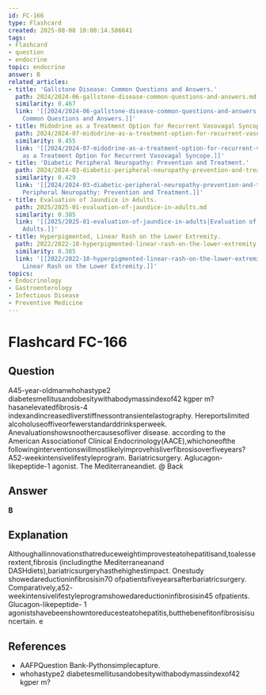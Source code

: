 ```yaml
---
id: FC-166
type: Flashcard
created: 2025-08-08 10:00:14.586641
tags:
- Flashcard
- question
- endocrine
topic: endocrine
answer: B
related_articles:
- title: 'Gallstone Disease: Common Questions and Answers.'
  path: 2024/2024-06-gallstone-disease-common-questions-and-answers.md
  similarity: 0.467
  link: '[[2024/2024-06-gallstone-disease-common-questions-and-answers|Gallstone Disease:
    Common Questions and Answers.]]'
- title: Midodrine as a Treatment Option for Recurrent Vasovagal Syncope.
  path: 2024/2024-07-midodrine-as-a-treatment-option-for-recurrent-vasovagal-sync.md
  similarity: 0.455
  link: '[[2024/2024-07-midodrine-as-a-treatment-option-for-recurrent-vasovagal-sync|Midodrine
    as a Treatment Option for Recurrent Vasovagal Syncope.]]'
- title: 'Diabetic Peripheral Neuropathy: Prevention and Treatment.'
  path: 2024/2024-03-diabetic-peripheral-neuropathy-prevention-and-treatment.md
  similarity: 0.429
  link: '[[2024/2024-03-diabetic-peripheral-neuropathy-prevention-and-treatment|Diabetic
    Peripheral Neuropathy: Prevention and Treatment.]]'
- title: Evaluation of Jaundice in Adults.
  path: 2025/2025-01-evaluation-of-jaundice-in-adults.md
  similarity: 0.385
  link: '[[2025/2025-01-evaluation-of-jaundice-in-adults|Evaluation of Jaundice in
    Adults.]]'
- title: Hyperpigmented, Linear Rash on the Lower Extremity.
  path: 2022/2022-10-hyperpigmented-linear-rash-on-the-lower-extremity.md
  similarity: 0.385
  link: '[[2022/2022-10-hyperpigmented-linear-rash-on-the-lower-extremity|Hyperpigmented,
    Linear Rash on the Lower Extremity.]]'
topics:
- Endocrinology
- Gastroenterology
- Infectious Disease
- Preventive Medicine
---
```


# Flashcard FC-166

## Question

A45-year-oldmanwhohastype2 diabetesmellitusandobesitywithabodymassindexof42 kgper m? hasanelevatedfibrosis-4 indexandincreasedliverstiffnessontransientelastography. Hereportslimited alcoholuseoffiveorfewerstandarddrinksperweek. Anevaluationshowsnoothercausesofliver disease. according to the American Associationof Clinical Endocrinology(AACE),whichoneofthe followinginterventionswillmostlikelyimprovehisliverfibrosisoverfiveyears? A52-weekintensivelifestyleprogram. Bariatricsurgery. Aglucagon-likepeptide-1 agonist. The Mediterraneandiet. @ Back

## Answer

**B**

## Explanation

Althoughallinnovationsthatreduceweightimprovesteatohepatitisand,toalesserextent,fibrosis (includingthe Mediterraneanand DASHdiets),bariatricsurgeryhasthehighestimpact. Onestudy showedareductioninfibrosisin70 ofpatientsfiveyearsafterbariatricsurgery. Comparatively,a52- weekintensivelifestyleprogramshowedareductioninfibrosisin45 ofpatients. Glucagon-likepeptide- 1 agonistshavebeenshowntoreducesteatohepatitis,butthebenefitonfibrosisisuncertain. e

## References

- AAFPQuestion Bank-Pythonsimplecapture.
- whohastype2 diabetesmellitusandobesitywithabodymassindexof42 kgper m?

